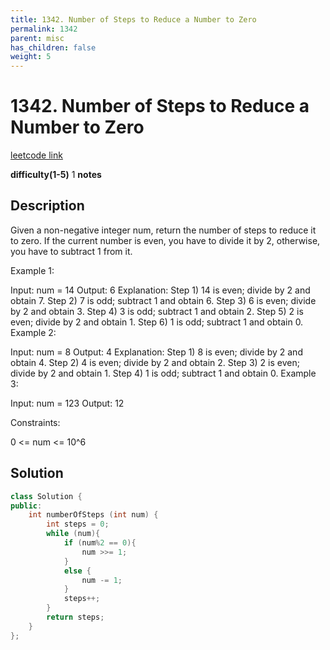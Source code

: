 ```yaml
---
title: 1342. Number of Steps to Reduce a Number to Zero
permalink: 1342
parent: misc
has_children: false
weight: 5
---
```

# 1342. Number of Steps to Reduce a Number to Zero
[leetcode link](https://leetcode.com/problems/number-of-steps-to-reduce-a-number-to-zero/)

**difficulty(1-5)** 
1
**notes** 


## Description
Given a non-negative integer num, return the number of steps to reduce it to zero. If the current number is even, you have to divide it by 2, otherwise, you have to subtract 1 from it.

 

Example 1:

Input: num = 14
Output: 6
Explanation: 
Step 1) 14 is even; divide by 2 and obtain 7. 
Step 2) 7 is odd; subtract 1 and obtain 6.
Step 3) 6 is even; divide by 2 and obtain 3. 
Step 4) 3 is odd; subtract 1 and obtain 2. 
Step 5) 2
 is even; divide by 2 and obtain 1. 
Step 6) 1 is odd; subtract 1 and obtain 0.
Example 2:

Input: num = 8
Output: 4
Explanation: 
Step 1) 8 is even; divide by 2 and obtain 4. 
Step 2) 4 is even; divide by 2 and obtain 2. 
Step 3) 2 is even; divide by 2 and obtain 1. 
Step 4) 1 is odd; subtract 1 and obtain 0.
Example 3:

Input: num = 123
Output: 12
 

Constraints:

0 <= num <= 10^6
## Solution
```c++
class Solution {
public:
    int numberOfSteps (int num) {
        int steps = 0;
        while (num){
            if (num%2 == 0){
                num >>= 1;
            }
            else {
                num -= 1;
            }
            steps++;
        }
        return steps;
    }
};
``` 

<!-- 
Default label
{: .label }

Blue label
{: .label .label-blue }

Stable
{: .label .label-green }

New release
{: .label .label-purple }

Coming soon
{: .label .label-yellow }

Deprecated
{: .label .label-red } -->
